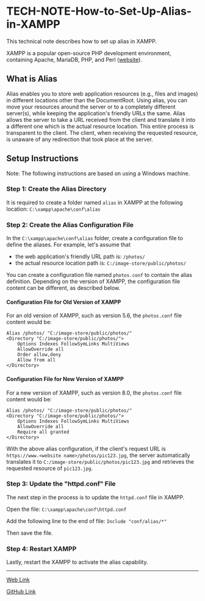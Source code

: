 # TECH-NOTE-How-to-Set-Up-Alias-in-XAMPP
This technical note describes how to set up alias in XAMPP. 

XAMPP is a popular open-source PHP development environment, containing Apache, MariaDB, PHP, and Perl ([website](https://www.apachefriends.org/)).

## What is Alias
Alias enables you to store web application resources (e.g., files and images) in different locations other than the DocumentRoot. Using alias, you can move your resources around the server or to a completely different server(s), while keeping the application's friendly URLs the same. Alias allows the server to take a URL received from the client and translate it into a different one which is the actual resource location. This entire process is transparent to the client. The client, when receiving the requested resource, is unaware of any redirection that took place at the server. 

## Setup Instructions
Note: The following instructions are based on using a Windows machine.

### Step 1: Create the Alias Directory
It is required to create a folder named `alias` in XAMPP at the following location:
`C:\xampp\apache\conf\alias`

### Step 2: Create the Alias Configuration File
In the `C:\xampp\apache\conf\alias` folder, create a configuration file to define the aliases.
For example, let's assume that
- the web application's friendly URL path is: `/photos/`
- the actual resource location path is: `C:/image-store/public/photos/`

You can create a configuration file named `photos.conf` to contain the alias definition. Depending on the version of XAMPP, the configuration file content can be different, as described below.

#### Configuration File for Old Version of XAMPP
For an old version of XAMPP, such as version 5.6, the `photos.conf` file content would be:
```
Alias /photos/ "C:/image-store/public/photos/"
<Directory "C:/image-store/public/photos/">
    Options Indexes FollowSymLinks MultiViews
    AllowOverride all
    Order allow,deny
    Allow from all
</Directory>
```
#### Configuration File for New Version of XAMPP
For a new version of XAMPP, such as version 8.0, the `photos.conf` file content would be:
```
Alias /photos/ "C:/image-store/public/photos/"
<Directory "C:/image-store/public/photos/">
    Options Indexes FollowSymLinks MultiViews
    AllowOverride all
    Require all granted
</Directory>
```

With the above alias configuration, if the client's request URL is `https://www.<website name>/photos/pic123.jpg`, the server automatically translates it to `C:/image-store/public/photos/pic123.jpg` and retrieves the requested resource of `pic123.jpg`.

### Step 3: Update the "httpd.conf" File
The next step in the process is to update the `httpd.conf` file in XAMPP.

Open the file: `C:\xampp\apache\conf\httpd.conf`

Add the following line to the end of file: `Include "conf/alias/*"`

Then save the file.

### Step 4: Restart XAMPP
Lastly, restart the XAMPP to activate the alias capability.

----------
[Web Link](https://johnnylaicode.github.io/TECH-NOTE-How-to-Set-Up-Alias-in-XAMPP)

[GitHub Link](https://github.com/johnnylaicode/TECH-NOTE-How-to-Set-Up-Alias-in-XAMPP)